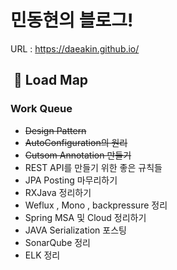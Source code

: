 # 민동현의 블로그!


URL : https://daeakin.github.io/





##  🚗 Load Map

###  Work Queue

- ~~Design Pattern~~
- ~~AutoConfiguration의 원리~~
- ~~Cutsom Annotation 만들기~~
- REST API를 만들기 위한 좋은 규칙들
- JPA Posting 마무리하기
- RXJava 정리하기
- Weflux , Mono , backpressure 정리
- Spring MSA 및 Cloud 정리하기
- JAVA Serialization 포스팅
- SonarQube 정리 
- ELK 정리

